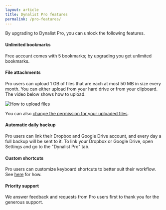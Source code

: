 ```yaml
---
layout: article
title: Dynalist Pro features
permalink: /pro-features/
---
```


By upgrading to Dynalist Pro, you can unlock the following features.

#### Unlimited bookmarks

Free account comes with 5 bookmarks; by upgrading you get unlimited bookmarks.

#### File attachments

Pro users can upload 1 GB of files that are each at most 50 MB in size every month. You can either upload from your hard drive or from your clipboard. The video below shows how to upload.

![How to upload files](http://i.imgur.com/D2EI1EG.gif)

You can also [change the permission for your uploaded files](../privacy/#how-can-see-the-files-i-uploaded).

#### Automatic daily backup

Pro users can link their Dropbox and Google Drive account, and every day a full backup will be sent to it. To link your Dropbox or Google Drive, open Settings and go to the "Dynalist Pro" tab.

#### Custom shortcuts

Pro users can customize keyboard shortcuts to better suit their workflow. See [here](../keyboard-shortcuts/#shortcut-customization) for how.

#### Priority support

We answer feedback and requests from Pro users first to thank you for the generous support.
